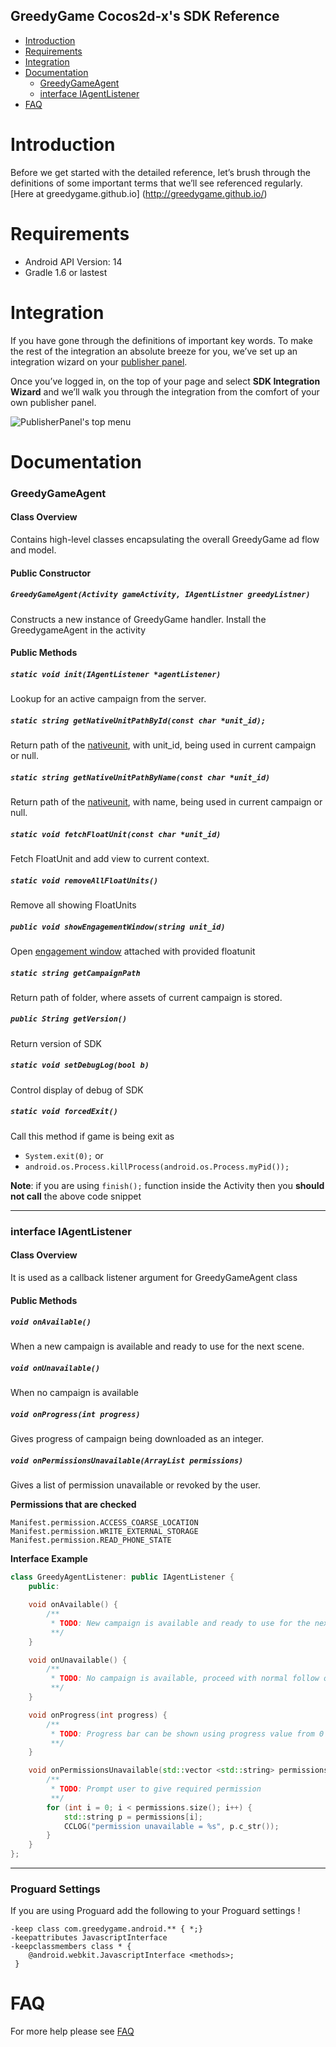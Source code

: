 GreedyGame Cocos2d-x's SDK Reference
---------------------
 * [Introduction](#introduction)
 * [Requirements](#requirements)
 * [Integration](#integration)
 * [Documentation](#documentation)
    * [GreedyGameAgent](#greedygameagent)
    * [interface IAgentListener](#interface-iagentlistener)
 * [FAQ](#faq)

 
# Introduction
Before we get started with the detailed reference, let’s brush through the definitions of some important terms that we’ll see referenced regularly. [Here at greedygame.github.io] (http://greedygame.github.io/)

# Requirements
* Android API Version: 14
* Gradle 1.6 or lastest

# Integration
If you have gone through the definitions of important key words. To make the rest of the integration an absolute breeze for you, we’ve set up an integration wizard on your [publisher panel](http://publisher.greedygame.com).

Once you’ve logged in, on the top of your page and select **SDK Integration Wizard** and we’ll walk you through the integration from the comfort of your own publisher panel.

![PublisherPanel's top menu](http://greedygame.github.io/images/wizard.png "SDK Integration Wizard")


# Documentation
### GreedyGameAgent
#### Class Overview
Contains high-level classes encapsulating the overall GreedyGame ad flow and model.
#### Public Constructor
##### `GreedyGameAgent(Activity gameActivity, IAgentListner greedyListner)`
Constructs a new instance of GreedyGame handler.
Install the GreedygameAgent in the activity

#### Public Methods

##### `static void init(IAgentListener *agentListener)`
Lookup for an active campaign from the server.

##### `static string getNativeUnitPathById(const char *unit_id);`
Return path of the [nativeunit](http://greedygame.github.io/#nativeunits), with unit_id, being used in current campaign or null.

##### `static string getNativeUnitPathByName(const char *unit_id)`
Return path of the [nativeunit](http://greedygame.github.io/#nativeunits), with name, being used in current campaign or null.

##### `static void fetchFloatUnit(const char *unit_id)`
Fetch FloatUnit and add view to current context.

##### `static void removeAllFloatUnits()`
Remove all showing FloatUnits
##### `public void showEngagementWindow(string unit_id)`
Open [engagement window](http://greedygame.github.io/#engagementwindow) attached with provided floatunit

##### `static string getCampaignPath`
Return path of folder, where assets of current campaign is stored.

##### `public String getVersion()`
Return version of SDK

##### `static void setDebugLog(bool b)`
Control display of debug of SDK 

##### `static void forcedExit()`
Call this method if game is being exit as
* `System.exit(0);` or
* `android.os.Process.killProcess(android.os.Process.myPid());`

**Note**: if you are using `finish();` function inside the Activity then you **should not call** the above code snippet

----
### interface IAgentListener
#### Class Overview
It is used as a callback listener argument for GreedyGameAgent class

#### Public Methods
##### `void onAvailable()`
When a new campaign is available and ready to use for the next scene.

##### `void onUnavailable()`
When no campaign is available

##### `void onProgress(int progress)`
Gives progress of campaign being downloaded as an integer.

##### `void onPermissionsUnavailable(ArrayList permissions)`
Gives a list of permission unavailable or revoked by the user.

**Permissions that are checked**
```
Manifest.permission.ACCESS_COARSE_LOCATION
Manifest.permission.WRITE_EXTERNAL_STORAGE
Manifest.permission.READ_PHONE_STATE
```
**Interface Example**
```cpp
class GreedyAgentListener: public IAgentListener {
    public:

    void onAvailable() {
        /**
         * TODO: New campaign is available and ready to use for the next scene.
         **/
    }

    void onUnavailable() {
        /**
         * TODO: No campaign is available, proceed with normal follow of the game.
         **/
    }

    void onProgress(int progress) {
        /**
         * TODO: Progress bar can be shown using progress value from 0 to 100.
         **/
    }

    void onPermissionsUnavailable(std::vector <std::string> permissions) {
        /**
         * TODO: Prompt user to give required permission
         **/
        for (int i = 0; i < permissions.size(); i++) {
            std::string p = permissions[i];
            CCLOG("permission unavailable = %s", p.c_str());
        }
    }
};
```

-----

### Proguard Settings

If you are using Proguard add the following to your Proguard settings ! 
```
-keep class com.greedygame.android.** { *;}
-keepattributes JavascriptInterface
-keepclassmembers class * {
    @android.webkit.JavascriptInterface <methods>;
 }
```
 
# FAQ
For more help please see [FAQ](https://github.com/GreedyGame/unity-plugin/wiki/FAQs)
